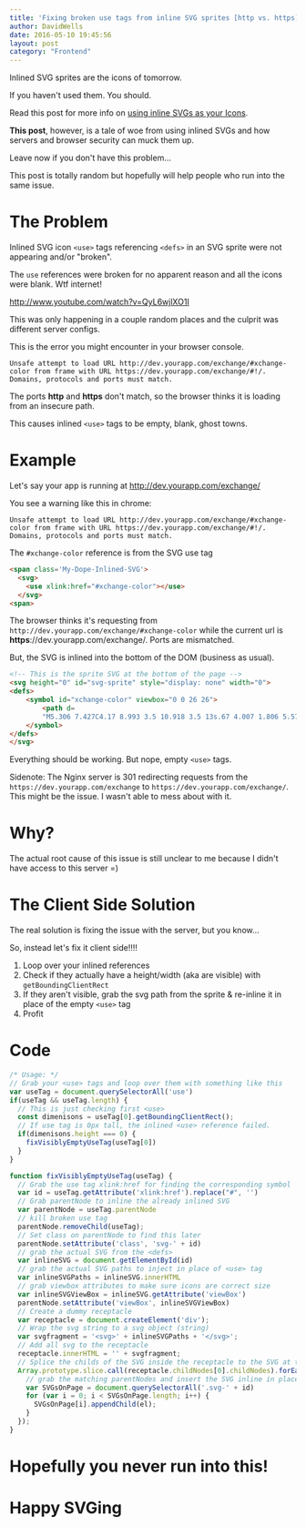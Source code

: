```yaml
---
title: 'Fixing broken use tags from inline SVG sprites [http vs. https]'
author: DavidWells
date: 2016-05-10 19:45:56
layout: post
category: "Frontend"
---
```


Inlined SVG sprites are the icons of tomorrow.

If you haven't used them. You should.

Read this post for more info on [using inline SVGs as your Icons](https://css-tricks.com/svg-sprites-use-better-icon-fonts/).

**This post**, however, is a tale of woe from using inlined SVGs and how servers and browser security can muck them up.

Leave now if you don't have this problem...

This post is totally random but hopefully will help people who run into the same issue.

# The Problem

Inlined SVG icon `<use>` tags referencing `<defs>` in an SVG sprite were not appearing and/or "broken".

The `use` references were broken for no apparent reason and all the icons were blank. Wtf internet!

http://www.youtube.com/watch?v=QyL6wjlXO1I

This was only happening in a couple random places and the culprit was different server configs.

This is the error you might encounter in your browser console.
```
Unsafe attempt to load URL http://dev.yourapp.com/exchange/#xchange-color from frame with URL https://dev.yourapp.com/exchange/#!/. Domains, protocols and ports must match.
```

The ports **http** and **https** don't match, so the browser thinks it is loading from an insecure path.

This causes inlined `<use>` tags to be empty, blank, ghost towns.

# Example

Let's say your app is running at http://dev.yourapp.com/exchange/

You see a warning like this in chrome:
```
Unsafe attempt to load URL http://dev.yourapp.com/exchange/#xchange-color from frame with URL https://dev.yourapp.com/exchange/#!/. Domains, protocols and ports must match.
```

The `#xchange-color` reference is from the SVG use tag

```html
<span class='My-Dope-Inlined-SVG'>
  <svg>
    <use xlink:href="#xchange-color"></use>
  </svg>
<span>
```

The browser thinks it's requesting from `http://dev.yourapp.com/exchange/#xchange-color` while the current url is **https**://dev.yourapp.com/exchange/. Ports are mismatched.

But, the SVG is inlined into the bottom of the DOM (business as usual).

```html
<!-- This is the sprite SVG at the bottom of the page -->
<svg height="0" id="svg-sprite" style="display: none" width="0">
<defs>
    <symbol id="xchange-color" viewbox="0 0 26 26">
        <path d=
        "M5.306 7.427C4.17 8.993 3.5 10.918 3.5 13s.67 4.007 1.806 5.573l-1.072 1.072C2.832 17.799 2 15.497 2 13s.832-4.799 2.234-6.645l1.072 1.072zm16.46-1.072l-1.072 1.072C21.83 8.993 22.5 10.918 22.5 13s-.67 4.007-1.806 5.573l1.072 1.072C23.168 17.799 24 15.497 24 13s-.832-4.799-2.234-6.645z" fill="#114459"></path>
    </symbol>
</defs>
</svg>
```

Everything should be working. But nope, empty `<use>` tags.

Sidenote: The Nginx server is 301 redirecting requests from the `https://dev.yourapp.com/exchange` to `https://dev.yourapp.com/exchange/`. This might be the issue. I wasn't able to mess about with it.

# Why?

The actual root cause of this issue is still unclear to me because I didn't have access to this server =)

# The Client Side Solution

The real solution is fixing the issue with the server, but you know...

So, instead let's fix it client side!!!!

1. Loop over your inlined <use> references
2. Check if they actually have a height/width (aka are visible) with `getBoundingClientRect`
3. If they aren't visible, grab the svg path from the sprite & re-inline it in place of the empty `<use>` tag
4. Profit

# Code
```js
/* Usage: */
// Grab your <use> tags and loop over them with something like this
var useTag = document.querySelectorAll('use')
if(useTag && useTag.length) {
  // This is just checking first <use>
  const dimenisons = useTag[0].getBoundingClientRect();
  // If use tag is 0px tall, the inlined <use> reference failed.
  if(dimenisons.height === 0) {
    fixVisiblyEmptyUseTag(useTag[0])
  }
}

function fixVisiblyEmptyUseTag(useTag) {
  // Grab the use tag xlink:href for finding the corresponding symbol
  var id = useTag.getAttribute('xlink:href').replace("#", '')
  // Grab parentNode to inline the already inlined SVG
  var parentNode = useTag.parentNode
  // kill broken use tag
  parentNode.removeChild(useTag);
  // Set class on parentNode to find this later
  parentNode.setAttribute('class', 'svg-' + id)
  // grab the actual SVG from the <defs>
  var inlineSVG = document.getElementById(id)
  // grab the actual SVG paths to inject in place of <use> tag
  var inlineSVGPaths = inlineSVG.innerHTML
  // grab viewbox attributes to make sure icons are correct size
  var inlineSVGViewBox = inlineSVG.getAttribute('viewBox')
  parentNode.setAttribute('viewBox', inlineSVGViewBox)
  // Create a dummy receptacle
  var receptacle = document.createElement('div');
  // Wrap the svg string to a svg object (string)
  var svgfragment = '<svg>' + inlineSVGPaths + '</svg>';
  // Add all svg to the receptacle
  receptacle.innerHTML = '' + svgfragment;
  // Splice the childs of the SVG inside the receptacle to the SVG at the body
  Array.prototype.slice.call(receptacle.childNodes[0].childNodes).forEach(function (el) {
    // grab the matching parentNodes and insert the SVG inline in place of <use> tag
    var SVGsOnPage = document.querySelectorAll('.svg-' + id)
    for (var i = 0; i < SVGsOnPage.length; i++) {
      SVGsOnPage[i].appendChild(el);
    }
  });
}
```

# Hopefully you never run into this!

# Happy SVGing
